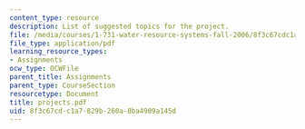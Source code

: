 ```yaml
---
content_type: resource
description: List of suggested topics for the project.
file: /media/courses/1-731-water-resource-systems-fall-2006/8f3c67cdc1a7829b260a8ba4909a145d_projects.pdf
file_type: application/pdf
learning_resource_types:
- Assignments
ocw_type: OCWFile
parent_title: Assignments
parent_type: CourseSection
resourcetype: Document
title: projects.pdf
uid: 8f3c67cd-c1a7-829b-260a-8ba4909a145d
---
```

